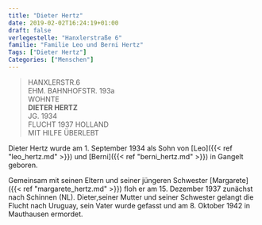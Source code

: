 ```yaml
---
title: "Dieter Hertz"
date: 2019-02-02T16:24:19+01:00
draft: false
verlegestelle: "Hanxlerstraße 6"
familie: "Familie Leo und Berni Hertz"
Tags: ["Dieter Hertz"]
Categories: ["Menschen"]
---
```


> HANXLERSTR.6 <br />
> EHM. BAHNHOFSTR. 193a <br />
> WOHNTE <br />
> **DIETER HERTZ** <br />
> JG. 1934 <br />
> FLUCHT 1937 HOLLAND <br />
> MIT HILFE ÜBERLEBT <br />

Dieter Hertz wurde am 1. September 1934 als Sohn von [Leo]({{< ref "leo_hertz.md" >}}) und [Berni]({{< ref "berni_hertz.md" >}}) in Gangelt geboren.

Gemeinsam mit seinen Eltern und seiner jüngeren Schwester [Margarete]({{< ref "margarete_hertz.md" >}}) floh er am 15. Dezember 1937 zunächst nach Schinnen (NL). Dieter,seiner Mutter und seiner Schwester gelangt die Flucht nach Uruguay, sein Vater wurde gefasst und am 8. Oktober 1942 in Mauthausen ermordet.